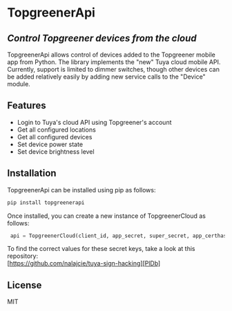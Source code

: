 # TopgreenerApi
## _Control Topgreener devices from the cloud_

TopgreenerApi allows control of devices added to the Topgreener mobile app from Python. The library implements the "new" Tuya cloud mobile API. Currently, support is limited to dimmer switches, though other devices can be added relatively easily by adding new service calls to the "Device" module. 

## Features

- Login to Tuya's cloud API using Topgreener's account
- Get all configured locations
- Get all configured devices
- Set device power state
- Set device brightness level

## Installation

TopgreenerApi can be installed using pip as follows:
```sh
pip install topgreenerapi
```
Once installed, you can create a new instance of TopgreenerCloud as follows:
```python
 api = TopgreenerCloud(client_id, app_secret, super_secret, app_certhash)
```
To find the correct values for these secret keys, take a look at this repository:  
[https://github.com/nalajcie/tuya-sign-hacking][PlDb]

## License

MIT
